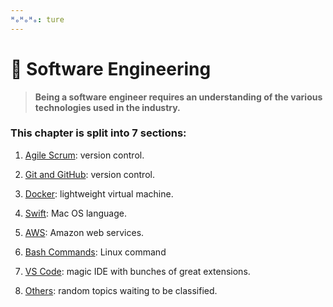 ```yaml
---
ᴴₒᴴₒᴴₒ: ture
---
```


# **:rocket: Software Engineering**

>**Being a software engineer requires an understanding of the various technologies used in the industry.**

### **This chapter is split into 7 sections:**

1. [Agile Scrum](Agile/README.md): version control.

2. [Git and GitHub](Github/README.md): version control.

3. [Docker](Docker/README.md): lightweight virtual machine.

4. [Swift](Swift/README.md): Mac OS language.

5. [AWS](AWS/README.md): Amazon web services.

6. [Bash Commands](Terminal/README.md): Linux command

7. [VS Code](VS_Code/README.md): magic IDE with bunches of great extensions.

8. [Others](Others/README.md): random topics waiting to be classified.


